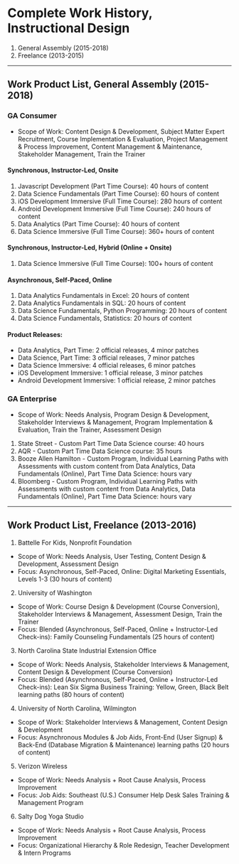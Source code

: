 
# Complete Work History, Instructional Design

1. General Assembly (2015-2018)
2. Freelance (2013-2015)

---

## Work Product List, General Assembly (2015-2018)

### GA Consumer
 - Scope of Work: Content Design & Development, Subject Matter Expert Recruitment, Course Implementation & Evaluation, Project Management & Process Improvement, Content Management & Maintenance, Stakeholder Management, Train the Trainer

#### Synchronous, Instructor-Led, Onsite
1. Javascript Development (Part Time Course): 40 hours of content
2. Data Science Fundamentals (Part Time Course): 60 hours of content
3. iOS Development Immersive (Full Time Course): 280 hours of content
4. Android Development Immersive (Full Time Course): 240 hours of content
5. Data Analytics (Part Time Course): 40 hours of content
6. Data Science Immersive (Full Time Course): 360+ hours of content

#### Synchronous, Instructor-Led, Hybrid (Online + Onsite)
1. Data Science Immersive (Full Time Course): 100+ hours of content

#### Asynchronous, Self-Paced, Online
1. Data Analytics Fundamentals in Excel: 20 hours of content
2. Data Analytics Fundamentals in SQL: 20 hours of content
3. Data Science Fundamentals, Python Programming: 20 hours of content
4. Data Science Fundamentals, Statistics: 20 hours of content

#### Product Releases:
 - Data Analytics, Part Time: 2 official releases, 4 minor patches
 - Data Science, Part Time: 3 official releases, 7 minor patches
 - Data Science Immersive: 4 official releases, 6 minor patches
 - iOS Development Immersive: 1 official release, 3 minor patches
 - Android Development Immersive: 1 official release, 2 minor patches


### GA Enterprise
 - Scope of Work: Needs Analysis, Program Design & Development, Stakeholder Interviews & Management, Program Implementation & Evaluation, Train the Trainer, Assessment Design

1. State Street - Custom Part Time Data Science course: 40 hours
2. AQR - Custom Part Time Data Science course: 35 hours
3. Booze Allen Hamilton - Custom Program, Individual Learning Paths with Assessments with custom content from Data Analytics, Data Fundamentals (Online), Part Time Data Science: hours vary
4. Bloomberg - Custom Program, Individual Learning Paths with Assessments with custom content from Data Analytics, Data Fundamentals (Online), Part Time Data Science: hours vary
 

---

## Work Product List, Freelance (2013-2016)

1. Battelle For Kids, Nonprofit Foundation
 - Scope of Work: Needs Analysis, User Testing, Content Design & Development, Assessment Design
 - Focus: Asynchronous, Self-Paced, Online: Digital Marketing Essentials, Levels 1-3 (30 hours of content)

2. University of Washington
 - Scope of Work: Course Design & Development (Course Conversion), Stakeholder Interviews & Management, Assessment Design, Train the Trainer
 - Focus: Blended (Asynchronous, Self-Paced, Online + Instructor-Led Check-ins): Family Counseling Fundamentals (25 hours of content)

3. North Carolina State Industrial Extension Office
 - Scope of Work: Needs Analysis, Stakeholder Interviews & Management, Content Design & Development (Course Conversion)
 - Focus: Blended (Asynchronous, Self-Paced, Online + Instructor-Led Check-ins): Lean Six Sigma Business Training: Yellow, Green, Black Belt learning paths (80 hours of content)

4. University of North Carolina, Wilmington
 - Scope of Work: Stakeholder Interviews & Management, Content Design & Development
 - Focus: Asynchronous Modules & Job Aids, Front-End (User Signup) & Back-End (Database Migration & Maintenance) learning paths (20 hours of content) 

5. Verizon Wireless
 - Scope of Work: Needs Analysis + Root Cause Analysis, Process Improvement
 - Focus: Job Aids: Southeast (U.S.) Consumer Help Desk Sales Training & Management Program

6. Salty Dog Yoga Studio
 - Scope of Work: Needs Analysis + Root Cause Analysis, Process Improvement
 - Focus: Organizational Hierarchy & Role Redesign, Teacher Development & Intern Programs

